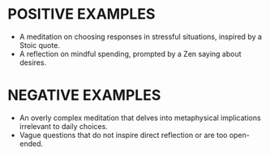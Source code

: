 
# POSITIVE EXAMPLES

- A meditation on choosing responses in stressful situations, inspired by a Stoic quote.
- A reflection on mindful spending, prompted by a Zen saying about desires.

# NEGATIVE EXAMPLES

- An overly complex meditation that delves into metaphysical implications irrelevant to daily choices.
- Vague questions that do not inspire direct reflection or are too open-ended.
